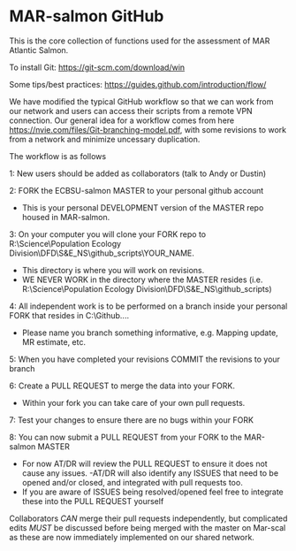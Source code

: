 # MAR-salmon GitHub

This is the core collection of functions used for the assessment of MAR Atlantic Salmon.

To install Git: https://git-scm.com/download/win

Some tips/best practices: https://guides.github.com/introduction/flow/

We have modified the typical GitHub workflow so that we can work from our network and users can access their scripts from a remote VPN connection. Our general idea for a workflow comes from here https://nvie.com/files/Git-branching-model.pdf, with some revisions to work from a network and minimize uncessary duplication.

The workflow is as follows

1: New users should be added as collaborators (talk to Andy or Dustin) 

2: FORK the ECBSU-salmon MASTER to your personal github account
  - This is your personal DEVELOPMENT version of the MASTER repo housed in MAR-salmon.

3: On your computer you will clone your FORK repo to R:\Science\Population Ecology Division\DFD\S&E_NS\github_scripts\YOUR_NAME.  
  - This directory is where you will work on revisions.
  - WE NEVER WORK in the directory where the MASTER resides (i.e. R:\Science\Population Ecology Division\DFD\S&E_NS\github_scripts)

4: All independent work is to be performed on a branch inside your personal FORK that resides in C:\Github\....
  - Please name you branch something informative, e.g. Mapping update, MR estimate, etc.

5: When you have completed your revisions COMMIT the revisions to your branch 

6: Create a PULL REQUEST to merge the data into your FORK. 
  - Within your fork you can take care of your own pull requests.  

7: Test your changes to ensure there are no bugs within your FORK

8: You can now submit a PULL REQUEST from your FORK to the MAR-salmon MASTER 
  - For now AT/DR will review the PULL REQUEST to ensure it does not cause any issues.
      -AT/DR will also identify any ISSUES that need to be opened and/or closed, and integrated with pull requests too.
  - If you are aware of ISSUES being resolved/opened feel free to integrate these into the PULL REQUEST yourself

Collaborators *CAN* merge their pull requests independently, but complicated edits *MUST* be discussed before being merged with the master on Mar-scal as these are now immediately implemented on our shared network. 

